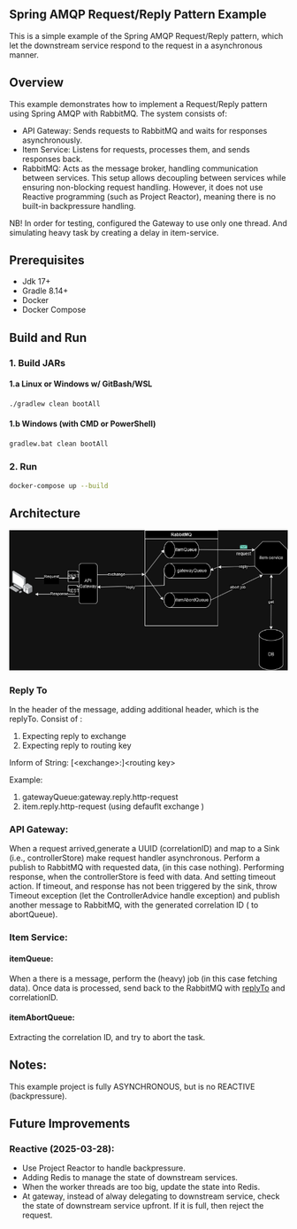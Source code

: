 ## Spring AMQP Request/Reply Pattern Example

This is a simple example of the Spring AMQP Request/Reply pattern,
which let the downstream service respond to the request in a asynchronous manner.

## Overview
This example demonstrates how to implement a Request/Reply pattern
using Spring AMQP with RabbitMQ. The system consists of:

* API Gateway: Sends requests to RabbitMQ and waits for responses asynchronously.
* Item Service: Listens for requests, processes them, and sends responses back.
* RabbitMQ: Acts as the message broker, handling communication between services.
  This setup allows decoupling between services while ensuring non-blocking request handling. However, it does not use
  Reactive programming (such as Project Reactor), meaning there is no built-in backpressure handling.

NB! In order for testing, configured the Gateway to use only one thread.
And simulating heavy task by creating a delay in item-service.

## Prerequisites

* Jdk 17+
* Gradle 8.14+
* Docker
* Docker Compose

## Build and Run

### 1. Build JARs

#### 1.a Linux or Windows w/ GitBash/WSL

```bash
./gradlew clean bootAll
```

#### 1.b Windows (with CMD or PowerShell)

```bash
gradlew.bat clean bootAll
```

### 2. Run

```bash
docker-compose up --build
```

## Architecture

![Architecture](!architechture.drawio.png)

### Reply To

In the header of the message, adding additional header, which is the replyTo.
Consist of :

1. Expecting reply to exchange
2. Expecting reply to routing key

Inform of String:
\[\<exchange\>:\]\<routing key\>

Example:
1. gatewayQueue:gateway.reply.http-request
2. item.reply.http-request (using defauflt exchange )

### API Gateway:

When a request arrived,generate a UUID (correlationID) and map to a Sink (i.e., controllerStore) make request handler
asynchronous.
Perform a publish to RabbitMQ with requested data, (in this case nothing).
Performing response, when the controllerStore is feed with data.
And setting timeout action.
If timeout, and response has not been triggered by the sink, throw Timeout exception
(let the ControllerAdvice handle exception) and publish another message to RabbitMQ, with the generated correlation ID (
to abortQueue).
### Item Service:
#### itemQueue:
When a there is a message, perform the (heavy) job (in this case fetching data).
Once data is processed, send back to the RabbitMQ with [replyTo](#reply-to) and correlationID.
#### itemAbortQueue:
Extracting the correlation ID, and try to abort the task.
## Notes:
This example project is fully ASYNCHRONOUS, but is no REACTIVE (backpressure).
## Future Improvements
### Reactive (2025-03-28):
* Use Project Reactor to handle backpressure.
* Adding Redis to manage the state of downstream services.
* When the worker threads are too big, update the state into Redis.
* At gateway, instead of alway delegating to downstream service, check the state of downstream service upfront.
If it is full, then reject the request.
